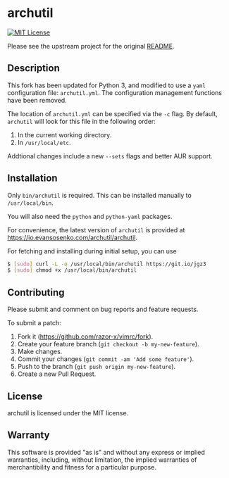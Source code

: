 # archutil

[![MIT License](https://img.shields.io/github/license/razor-x/archutil.svg)](./LICENSE.txt)

Please see the upstream project for the original
[README](https://github.com/gsingh93/archutil).

## Description

This fork has been updated for Python 3,
and modified to use a `yaml` configuration file: `archutil.yml`.
The configuration management functions have been removed.

The location of `archutil.yml` can be specified via the `-c` flag.
By default, `archutil` will look for this file in the following order:

1. In the current working directory.
2. In `/usr/local/etc`.

Addtional changes include a new `--sets` flags and better AUR support.

## Installation

Only `bin/archutil` is required.
This can be installed manually to `/usr/local/bin`.

You will also need the `python` and `python-yaml` packages.

For convenience, the latest version of `archutil` is provided at
https://io.evansosenko.com/archutil/archutil.

For fetching and installing during initial setup, you can use

```bash
$ [sudo] curl -L -o /usr/local/bin/archutil https://git.io/jgz3
$ [sudo] chmod +x /usr/local/bin/archutil
```

## Contributing

Please submit and comment on bug reports and feature requests.

To submit a patch:

1. Fork it (https://github.com/razor-x/vimrc/fork).
2. Create your feature branch (`git checkout -b my-new-feature`).
3. Make changes.
4. Commit your changes (`git commit -am 'Add some feature'`).
5. Push to the branch (`git push origin my-new-feature`).
6. Create a new Pull Request.

## License

archutil is licensed under the MIT license.

## Warranty

This software is provided "as is" and without any express or
implied warranties, including, without limitation, the implied
warranties of merchantibility and fitness for a particular
purpose.
